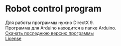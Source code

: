 # Robot control program 
Для работы программы нужно DirectX 9.<br>
Программа для Arduino находится в папке Arduino.<br>
[Скачать последнюю версию программы](https://github.com/paladin-705/Gamepad-controller-for-arduino/releases "Gamepad-controller-for-arduino.exe")<br>
[License](https://github.com/paladin-705/Robot-control-program/blob/master/LICENSE.md)
